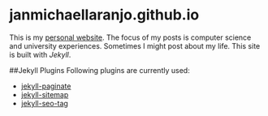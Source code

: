 # janmichaellaranjo.github.io
This is my [personal website](https://janlaranjo.github.io). The focus of my posts is computer science and university experiences.
Sometimes I might post about my life. This site is built with *Jekyll*.

##Jekyll Plugins
Following plugins are currently used:

* [jekyll-paginate](https://jekyllrb.com/docs/pagination/)
* [jekyll-sitemap](https://github.com/jekyll/jekyll-sitemap)
* [jekyll-seo-tag](https://github.com/jekyll/jekyll-seo-tag)
